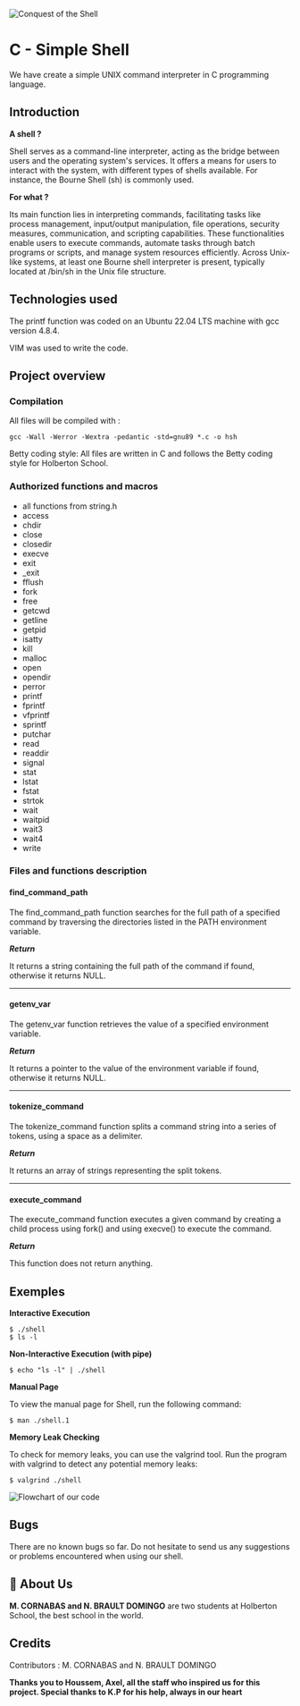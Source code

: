 ![**Conquest of the Shell**](https://github.com/Ho2bes/boom/blob/main/shell%20conquest%202.jpg)
# C - Simple Shell

We have create a simple UNIX command interpreter in C programming language.
## Introduction
**A shell ?**

Shell serves as a command-line interpreter, acting as the bridge between users and the operating system's services. It offers a means for users to interact with the system, with different types of shells available. For instance, the Bourne Shell (sh) is commonly used.

**For what ?**

Its main function lies in interpreting commands, facilitating tasks like process management, input/output manipulation, file operations, security measures, communication, and scripting capabilities. These functionalities enable users to execute commands, automate tasks through batch programs or scripts, and manage system resources efficiently. Across Unix-like systems, at least one Bourne shell interpreter is present, typically located at /bin/sh in the Unix file structure.
## Technologies used

The printf function was coded on an Ubuntu 22.04 LTS machine with gcc version 4.8.4.

VIM was used to write the code.


## Project overview
### Compilation

All files will be compiled with :
````
gcc -Wall -Werror -Wextra -pedantic -std=gnu89 *.c -o hsh
````

Betty coding style:
All files are written in C and follows the Betty coding style for Holberton School.

### Authorized functions and macros

- all functions from string.h
- access
- chdir
- close
- closedir
- execve
- exit
- _exit
- fflush
- fork
- free
- getcwd
- getline
- getpid
- isatty
- kill
- malloc
- open
- opendir
- perror
- printf
- fprintf
- vfprintf
- sprintf
- putchar
- read
- readdir
- signal
- stat
- lstat
- fstat
- strtok
- wait
- waitpid
- wait3
- wait4
- write

### Files and functions description

#### **find_command_path**

The find_command_path function searches for the full path of a specified command by traversing the directories listed in the PATH environment variable.

***Return***

It returns a string containing the full path of the command if found, otherwise it returns NULL.
___
#### **getenv_var**

The getenv_var function retrieves the value of a specified environment variable.

***Return***

It returns a pointer to the value of the environment variable if found, otherwise it returns NULL.
___
#### **tokenize_command**

The tokenize_command function splits a command string into a series of tokens, using a space as a delimiter.

***Return***

It returns an array of strings representing the split tokens.
___
#### **execute_command**

The execute_command function executes a given command by creating a child process using fork() and using execve() to execute the command.

***Return***

This function does not return anything.
## Exemples

**Interactive Execution**
````
$ ./shell
$ ls -l
````
**Non-Interactive Execution (with pipe)**
````
$ echo "ls -l" | ./shell
````
**Manual Page**

To view the manual page for Shell, run the following command:
````
$ man ./shell.1
````
**Memory Leak Checking**

To check for memory leaks, you can use the valgrind tool. Run the program with valgrind to detect any potential memory leaks:
````
$ valgrind ./shell
````

![**Flowchart of our code**](https://github.com/Ho2bes/boom/blob/main/Blank%20diagram.jpeg)

## Bugs
There are no known bugs so far. Do not hesitate to send us any suggestions or problems encountered when using our shell.
## 🚀 About Us
**M. CORNABAS and N. BRAULT DOMINGO** are two students at Holberton School, the best school in the world.


## Credits
Contributors :
M. CORNABAS and N. BRAULT DOMINGO

**Thanks you to Houssem, Axel, all the staff who inspired us for this project. Special thanks to K.P for his help, always in our heart**
